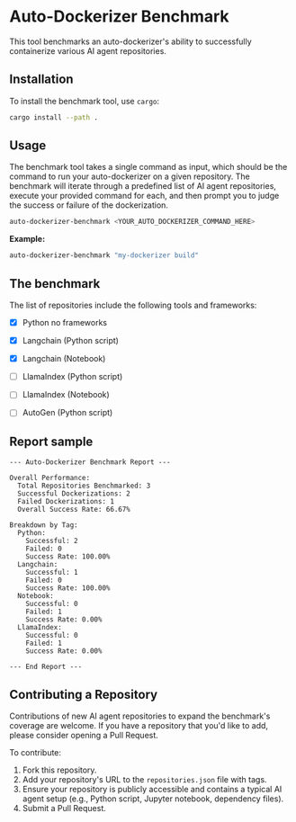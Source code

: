 # Auto-Dockerizer Benchmark

This tool benchmarks an auto-dockerizer's ability to successfully containerize various AI agent repositories.

## Installation

To install the benchmark tool, use `cargo`:

```bash
cargo install --path .
```

## Usage

The benchmark tool takes a single command as input, which should be the command to run your auto-dockerizer on a given repository. The benchmark will iterate through a predefined list of AI agent repositories, execute your provided command for each, and then prompt you to judge the success or failure of the dockerization.

```bash
auto-dockerizer-benchmark <YOUR_AUTO_DOCKERIZER_COMMAND_HERE>
```

**Example:**

```bash
auto-dockerizer-benchmark "my-dockerizer build"
```

## The benchmark

The list of repositories include the following tools and frameworks:

 - [X] Python no frameworks
 - [x] Langchain (Python script)
 - [x] Langchain (Notebook)
 - [ ] LlamaIndex (Python script)
 - [ ] LlamaIndex (Notebook)
 - [ ] AutoGen (Python script)


## Report sample

```
--- Auto-Dockerizer Benchmark Report ---

Overall Performance:
  Total Repositories Benchmarked: 3
  Successful Dockerizations: 2
  Failed Dockerizations: 1
  Overall Success Rate: 66.67%

Breakdown by Tag:
  Python:
    Successful: 2
    Failed: 0
    Success Rate: 100.00%
  Langchain:
    Successful: 1
    Failed: 0
    Success Rate: 100.00%
  Notebook:
    Successful: 0
    Failed: 1
    Success Rate: 0.00%
  LlamaIndex:
    Successful: 0
    Failed: 1
    Success Rate: 0.00%

--- End Report ---
```



## Contributing a Repository

Contributions of new AI agent repositories to expand the benchmark's coverage are welcome. If you have a repository that you'd like to add, please consider opening a Pull Request.

To contribute:

1.  Fork this repository.
2.  Add your repository's URL to the `repositories.json` file with tags.
3.  Ensure your repository is publicly accessible and contains a typical AI agent setup (e.g., Python script, Jupyter notebook, dependency files).
4.  Submit a Pull Request.
